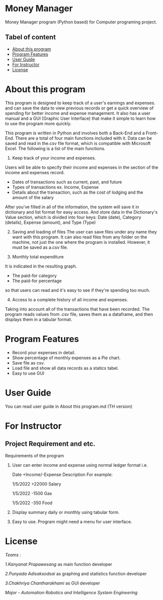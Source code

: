 # Money Manager

Money Manager program (Python based) for Computer programing project. 

## Tabel of content

* [About this program](#about-this-program)
* [Program Features](#program-features)
* [User Guide](#user-guide )
* [For Instructor](#for-instructor)
* [License](#license)

# About this program

This program is designed to keep track of a user's earnings and expenses. and can save the data to view previous records or get a quick overview of spending for better income and expense management. It also has a user manual and a GUI (Graphic User Interface) that make it simple to learn how to use the program more quickly.

This program is written in Python and involves both a Back-End and a Front-End. There are a total of four main functions included with it. Data can be saved and read in the.csv file format, which is compatible with Microsoft Excel. The following is a list of the main functions.

1. Keep track of your income and expenses.

Users will be able to specify their income and expenses in the section of the income and expenses record.

- Dates of transactions such as current, past, and future
- Types of transactions ex. Income, Expense
- Details about the transaction, such as the cost of lodging and the amount of the salary

After you've filled in all of the information, the system will save it in dictionary and list format for easy access. And store data in the Dictionary's Value section, which is divided into four keys: Date (date), Category (details), Expense (amount), and Type (Type)

2. Saving and loading of files
The user can save files under any name they want with this program. It can also read files from any folder on the machine, not just the one where the program is installed. However, it must be saved as a.csv file.

3. Monthly total expenditure

It is indicated in the resulting graph.
- The paid-for category 
- The paid-for percentage 

so that users can read and it's easy to see if they're spending too much.

4. Access to a complete history of all income and expenses.

Taking into account all of the transactions that have been recorded. The program reads values from .csv file, saves them as a dataframe, and then displays them in a tabular format.

# Program Features

- Record your expenses in detail.
- Show percentage of monthly expenses as a Pie chart.
- Save file as csv.
- Load file and show all data records as a statics tabel.
- Easy to use GUI

# User Guide 

You can read user guide in About this program.md (TH version)

# For Instructor 
## Project Requirement and etc.

Requirements of the program 

1. User can enter income and expense using normal ledger format i.e.

   Date +Income/-Expense Description
   For example:

   1/5/2022 +22000 Salary 
 
   1/5/2022 -1500 Gas 
 
   1/5/2022 -350 Food 

2. Display summary daily or monthly using tabular form.
 
3. Easy to use. Program might need a menu for user interface.
 
# License
*Teams :*

 *1.Kanyanat Prapawesang* as main function developer
 
 *2.Punyada Adisaksodsai* as graphing and statistics function developer
 
 *3.Chakhriya Chantharakhami* as GUI developer 
 
*Major - Automation Robotics and Intelligence System Engineering*
